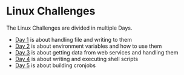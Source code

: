 # Linux Challenges
The Linux Challenges are divided in multiple Days.
* [Day 1](/Day-01/readme.md) is about handling file and writing to them 
* [Day 2](/Day-02/readme.md) is about environment variables and how to use them
* [Day 3](/Day-03/readme.md) is about getting data from web services and handling them
* [Day 4](/Day-04/readme.md) is about writing and executing shell scripts
* [Day 5](/Day-05/readme.md) is about building cronjobs